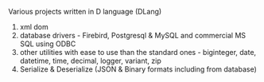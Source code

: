 Various projects written in D language (DLang)
1. xml dom
2. database drivers - Firebird, Postgresql & MySQL and commercial MS SQL using ODBC
3. other utilities with ease to use than the standard ones - biginteger, date, datetime, time, decimal, logger, variant, zip
4. Serialize & Deserialize (JSON & Binary formats including from database)
